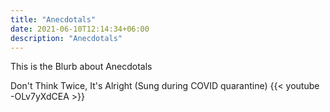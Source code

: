 ```yaml
---
title: "Anecdotals"
date: 2021-06-10T12:14:34+06:00
description: "Anecdotals"
---
```

 This is the Blurb about Anecdotals

 Don't Think Twice, It's Alright
 (Sung during COVID quarantine)
{{< youtube -OLv7yXdCEA >}}






